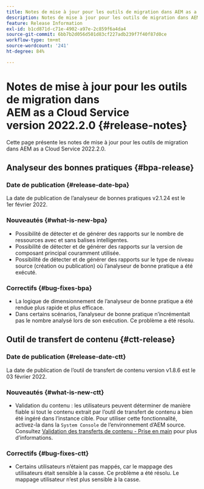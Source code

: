 ```yaml
---
title: Notes de mise à jour pour les outils de migration dans AEM as a Cloud Service version 2022.2.0
description: Notes de mise à jour pour les outils de migration dans AEM as a Cloud Service version 2022.2.0
feature: Release Information
exl-id: b1cd871d-c71e-4902-a97e-2c859f6a4da4
source-git-commit: 6bb7b2d056d501d83cf227adb239f7f40f87d0ce
workflow-type: tm+mt
source-wordcount: '241'
ht-degree: 84%

---
```


# Notes de mise à jour pour les outils de migration dans AEM as a Cloud Service version 2022.2.0 {#release-notes}

Cette page présente les notes de mise à jour pour les outils de migration dans AEM as a Cloud Service 2022.2.0.

## Analyseur des bonnes pratiques {#bpa-release}

### Date de publication {#release-date-bpa}

La date de publication de l’analyseur de bonnes pratiques v2.1.24 est le 1er février 2022.

### Nouveautés {#what-is-new-bpa}

* Possibilité de détecter et de générer des rapports sur le nombre de ressources avec et sans balises intelligentes.
* Possibilité de détecter et de générer des rapports sur la version de composant principal couramment utilisée.
* Possibilité de détecter et de générer des rapports sur le type de niveau source (création ou publication) où l’analyseur de bonne pratique a été exécuté.

### Correctifs {#bug-fixes-bpa}

* La logique de dimensionnement de l’analyseur de bonne pratique a été rendue plus rapide et plus efficace.
* Dans certains scénarios, l’analyseur de bonne pratique n’incrémentait pas le nombre analysé lors de son exécution. Ce problème a été résolu.

## Outil de transfert de contenu {#ctt-release}

### Date de publication {#release-date-ctt}

La date de publication de l’outil de transfert de contenu version v1.8.6 est le 03 février 2022.

### Nouveautés {#what-is-new-ctt}

* Validation du contenu : les utilisateurs peuvent déterminer de manière fiable si tout le contenu extrait par l’outil de transfert de contenu a bien été ingéré dans l’instance cible. Pour utiliser cette fonctionnalité, activez-la dans la `System Console` de l’environnement d’AEM source. Consultez [Validation des transferts de contenu - Prise en main](https://experienceleague.adobe.com/docs/experience-manager-cloud-service/content/migration-journey/cloud-migration/content-transfer-tool/validating-content-transfers.html?lang=fr#getting-started) pour plus d’informations.

### Correctifs {#bug-fixes-ctt}

* Certains utilisateurs n’étaient pas mappés, car le mappage des utilisateurs était sensible à la casse. Ce problème a été résolu. Le mappage utilisateur n’est plus sensible à la casse.
